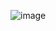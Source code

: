![image](https://github.com/Asadullokh27/SigIn-SignOut-Identity/assets/153064248/b7ab5474-9ff5-4bf5-8a85-13ff9a59bb22)
